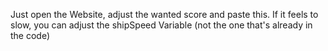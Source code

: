 Just open the Website, adjust the wanted score and paste this. If it feels to slow, you can adjust the shipSpeed Variable (not the one that's already in the code)
